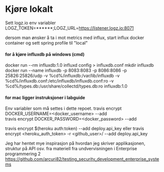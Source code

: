 

# Kjøre lokalt
Sett logz.io env variabler
LOGZ_TOKEN=******;LOGZ_URL=https://listener.logz.io:8071


dersom man ønsker å ta i mot metrics med influx, start influx docker container og sett spring profile til "local" 

#### for å kjøre influxdb på windows (cmd)
docker run --rm influxdb:1.0 influxd config > influxdb.conf
mkdir influxdb
docker run --name influxdb -p 8083:8083 -p 8086:8086 -p 25826:25826/udp  -v %cd%/influxdb:/var/lib/influxdb  -v %cd%/influxdb.conf:/etc/influxdb/influxdb.conf:ro  -v %cd%/types.db:/usr/share/collectd/types.db:ro  influxdb:1.0


#### for mac ligger instruksjoner i labguide



Env variabler som må settes i dette repoet.
travis encrypt DOCKER_USERNAME=<docker_username> --add  
travis encrypt DOCKER_PASSWORD=<docker_password> --add  

travis encrypt $(heroku auth:token) --add deploy.api_key
eller
travis encrypt <heroku_auth_token> -r <github_user>/<repo> --add deploy.api_key



Jeg har hentet mye inspirasjon på hvordan jeg skriver applikasjonen, struktur på API osv. fra materiell fra undvervisningen i Enterprise programmering 2
https://github.com/arcuri82/testing_security_development_enterprise_systems


